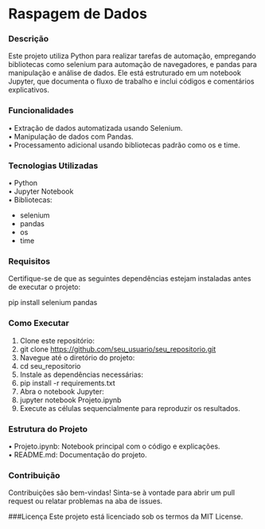 # Raspagem de Dados

### Descrição

Este projeto utiliza Python para realizar tarefas de automação, empregando bibliotecas como selenium para automação de navegadores, e pandas para manipulação e análise de dados. Ele está estruturado em um notebook Jupyter, que documenta o fluxo de trabalho e inclui códigos e comentários explicativos.

### Funcionalidades

•	Extração de dados automatizada usando Selenium.<br/>
•	Manipulação de dados com Pandas.<br/>
•	Processamento adicional usando bibliotecas padrão como os e time.<br/>

### Tecnologias Utilizadas
•	Python<br/>
•	Jupyter Notebook<br/>
•	Bibliotecas: <br/>
  - selenium 
  - pandas 
  - os 
  - time

### Requisitos

Certifique-se de que as seguintes dependências estejam instaladas antes de executar o projeto:

pip install selenium pandas

### Como Executar
1.	Clone este repositório:
2.	git clone https://github.com/seu_usuario/seu_repositorio.git
3.	Navegue até o diretório do projeto:
4.	cd seu_repositorio
5.	Instale as dependências necessárias:
6.	pip install -r requirements.txt
7.	Abra o notebook Jupyter:
8.	jupyter notebook Projeto.ipynb
9.	Execute as células sequencialmente para reproduzir os resultados.
    
### Estrutura do Projeto
   •	Projeto.ipynb: Notebook principal com o código e explicações.<br/>
   •	README.md: Documentação do projeto.
   
### Contribuição
Contribuições são bem-vindas! Sinta-se à vontade para abrir um pull request ou relatar problemas na aba de issues.

###Licença
Este projeto está licenciado sob os termos da MIT License.
